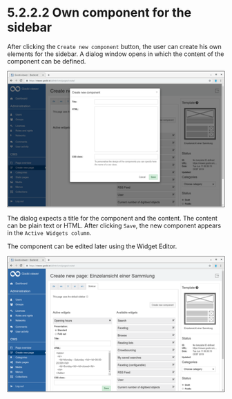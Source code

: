 # 5.2.2.2 Own component for the sidebar

After clicking the `Create new component` button, the user can create his own elements for the sidebar. A dialog window opens in which the content of the component can be defined.

![](../../../.gitbook/assets/5.2.2.2.png)

The dialog expects a title for the component and the content. The content can be plain text or HTML. After clicking `Save`, the new component appears in the `Active Widgets column`. 

The component can be edited later using the Widget Editor.

![](../../../.gitbook/assets/5.2.2.2-1.png)

